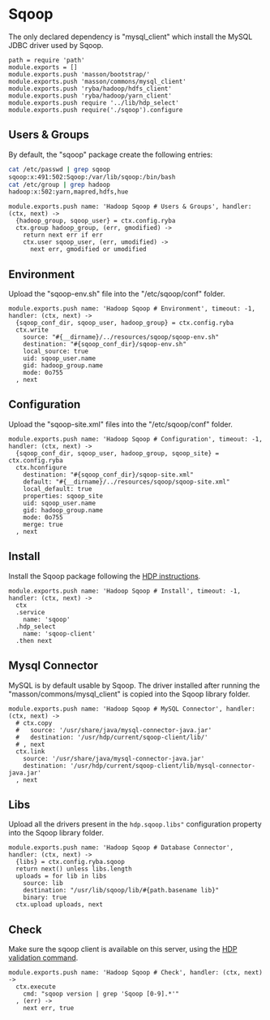 
# Sqoop

The only declared dependency is "mysql_client" which install the MySQL JDBC
driver used by Sqoop.

    path = require 'path'
    module.exports = []
    module.exports.push 'masson/bootstrap/'
    module.exports.push 'masson/commons/mysql_client'
    module.exports.push 'ryba/hadoop/hdfs_client'
    module.exports.push 'ryba/hadoop/yarn_client'
    module.exports.push require '../lib/hdp_select'
    module.exports.push require('./sqoop').configure

## Users & Groups

By default, the "sqoop" package create the following entries:

```bash
cat /etc/passwd | grep sqoop
sqoop:x:491:502:Sqoop:/var/lib/sqoop:/bin/bash
cat /etc/group | grep hadoop
hadoop:x:502:yarn,mapred,hdfs,hue
```

    module.exports.push name: 'Hadoop Sqoop # Users & Groups', handler: (ctx, next) ->
      {hadoop_group, sqoop_user} = ctx.config.ryba
      ctx.group hadoop_group, (err, gmodified) ->
        return next err if err
        ctx.user sqoop_user, (err, umodified) ->
          next err, gmodified or umodified

## Environment

Upload the "sqoop-env.sh" file into the "/etc/sqoop/conf" folder.

    module.exports.push name: 'Hadoop Sqoop # Environment', timeout: -1, handler: (ctx, next) ->
      {sqoop_conf_dir, sqoop_user, hadoop_group} = ctx.config.ryba
      ctx.write
        source: "#{__dirname}/../resources/sqoop/sqoop-env.sh"
        destination: "#{sqoop_conf_dir}/sqoop-env.sh"
        local_source: true
        uid: sqoop_user.name
        gid: hadoop_group.name
        mode: 0o755
      , next

## Configuration

Upload the "sqoop-site.xml" files into the "/etc/sqoop/conf" folder.

    module.exports.push name: 'Hadoop Sqoop # Configuration', timeout: -1, handler: (ctx, next) ->
      {sqoop_conf_dir, sqoop_user, hadoop_group, sqoop_site} = ctx.config.ryba
      ctx.hconfigure
        destination: "#{sqoop_conf_dir}/sqoop-site.xml"
        default: "#{__dirname}/../resources/sqoop/sqoop-site.xml"
        local_default: true
        properties: sqoop_site
        uid: sqoop_user.name
        gid: hadoop_group.name
        mode: 0o755
        merge: true
      , next

## Install

Install the Sqoop package following the [HDP instructions][install].

    module.exports.push name: 'Hadoop Sqoop # Install', timeout: -1, handler: (ctx, next) ->
      ctx
      .service
        name: 'sqoop'
      .hdp_select
        name: 'sqoop-client'
      .then next

## Mysql Connector

MySQL is by default usable by Sqoop. The driver installed after running the
"masson/commons/mysql_client" is copied into the Sqoop library folder.

    module.exports.push name: 'Hadoop Sqoop # MySQL Connector', handler: (ctx, next) ->
      # ctx.copy
      #   source: '/usr/share/java/mysql-connector-java.jar'
      #   destination: '/usr/hdp/current/sqoop-client/lib/'
      # , next
      ctx.link
        source: '/usr/share/java/mysql-connector-java.jar'
        destination: '/usr/hdp/current/sqoop-client/lib/mysql-connector-java.jar'
      , next

## Libs

Upload all the drivers present in the `hdp.sqoop.libs"` configuration property into
the Sqoop library folder.

    module.exports.push name: 'Hadoop Sqoop # Database Connector', handler: (ctx, next) ->
      {libs} = ctx.config.ryba.sqoop
      return next() unless libs.length
      uploads = for lib in libs
        source: lib
        destination: "/usr/lib/sqoop/lib/#{path.basename lib}"
        binary: true
      ctx.upload uploads, next

## Check

Make sure the sqoop client is available on this server, using the [HDP validation
command][validate].

    module.exports.push name: 'Hadoop Sqoop # Check', handler: (ctx, next) ->
      ctx.execute
        cmd: "sqoop version | grep 'Sqoop [0-9].*'"
      , (err) ->
        next err, true

[install]: http://docs.hortonworks.com/HDPDocuments/HDP2/HDP-2.0.9.1/bk_installing_manually_book/content/rpm-chap10-1.html
[validate]: http://docs.hortonworks.com/HDPDocuments/HDP2/HDP-2.0.9.1/bk_installing_manually_book/content/rpm-chap10-4.html
